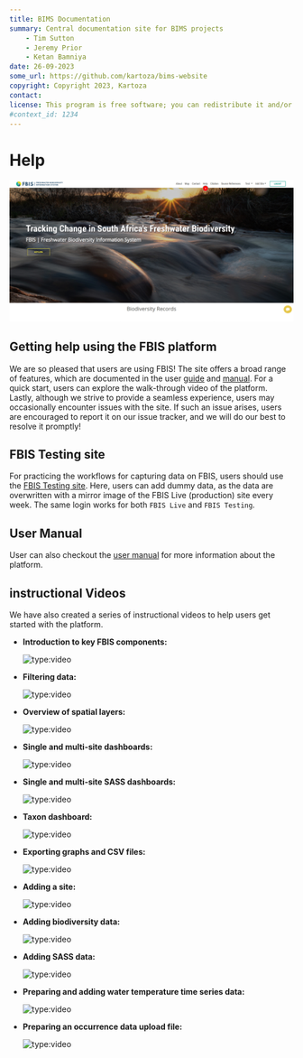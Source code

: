 ```yaml
---
title: BIMS Documentation
summary: Central documentation site for BIMS projects
    - Tim Sutton
    - Jeremy Prior
    - Ketan Bamniya
date: 26-09-2023
some_url: https://github.com/kartoza/bims-website
copyright: Copyright 2023, Kartoza
contact: 
license: This program is free software; you can redistribute it and/or modify it under the terms of the GNU Affero General Public License as published by the Free Software Foundation; either version 3 of the License, or (at your option) any later version.
#context_id: 1234
---
```


# Help

[![Home Page](./img/help-img-3.png)](./img/help-img-3.png)

## Getting help using the FBIS platform

We are so pleased that users are using FBIS! The site offers a broad range of features, which are documented in the user [guide](../guide/index.md) and [manual](./index.md). For a quick start, users can explore the walk-through video of the platform. Lastly, although we strive to provide a seamless experience, users may occasionally encounter issues with the site. If such an issue arises, users are encouraged to report it on our issue tracker, and we will do our best to resolve it promptly!

## FBIS Testing site

For practicing the workflows for capturing data on FBIS, users should use the [FBIS Testing site](https://testing.healthyrivers.kartoza.com/). Here, users can add dummy data, as the data are overwritten with a mirror image of the FBIS Live (production) site every week. The same login works for both `FBIS Live` and `FBIS Testing`.

## User Manual

User can also checkout the [user manual](https://freshwaterbiodiversity.org/uploaded/documents/document/MmWwDIn-SCmrqt_lyQVbVw.pdf) for more information about the platform.

## instructional Videos

We have also created a series of instructional videos to help users get started with the platform.

* **Introduction to key FBIS components:**

    ![type:video](https://www.youtube.com/embed/aex5tzLNWAo)

* **Filtering data:**

    ![type:video](https://www.youtube.com/embed/ygVj7yVYyQE)

* **Overview of spatial layers:**

    ![type:video](https://www.youtube.com/embed/_AtjWcbYLWc)

* **Single and multi-site dashboards:**

    ![type:video](https://www.youtube.com/embed/NTGyonmYO9Y)

* **Single and multi-site SASS dashboards:**

    ![type:video](https://www.youtube.com/embed/wPSNDMAyCY4)

* **Taxon dashboard:**

    ![type:video](https://www.youtube.com/embed/mT152Z-Dc4s)

*  **Exporting graphs and CSV files:**

    ![type:video](https://www.youtube.com/embed/xxyER7wa1ts)

* **Adding a site:**

    ![type:video](https://www.youtube.com/embed/RzfL8P7prag)

* **Adding biodiversity data:**

    ![type:video](https://www.youtube.com/embed/1rZByIjWZF0)

* **Adding SASS data:**

    ![type:video](https://www.youtube.com/embed/9JI2D1c-1Jk)

*  **Preparing and adding water temperature time series data:**

    ![type:video](https://www.youtube.com/embed/E0FG2h--4Ew)

* **Preparing an occurrence data upload file:**

    ![type:video](https://www.youtube.com/embed/hWoFoPBdWI4)

